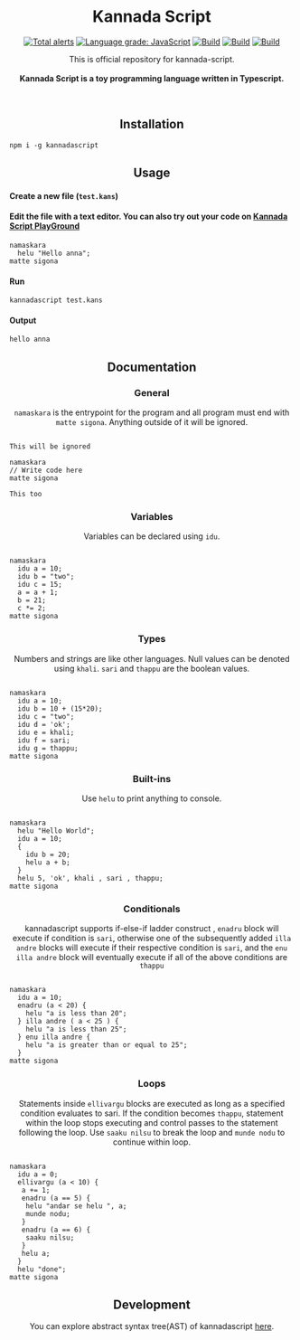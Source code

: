 <h1 align="center">Kannada Script</h1>
<p align="center">
<a href="https://lgtm.com/projects/g/DulLabs/kannada-script/alerts/"><img alt="Total alerts" src="https://img.shields.io/lgtm/alerts/g/DulLabs/kannada-script.svg?logo=lgtm&logoWidth=18"/></a>
<a href="https://lgtm.com/projects/g/DulLabs/kannada-script/context:javascript"><img alt="Language grade: JavaScript" src="https://img.shields.io/lgtm/grade/javascript/g/DulLabs/kannada-script.svg?logo=lgtm&logoWidth=18"/></a>
<a href="https://github.com/DulLabs/kannada-script/actions/workflows/node.js.yml/badge.svg"><img alt="Build" src="https://github.com/DulLabs/kannada-script/actions/workflows/node.js.yml/badge.svg"/></a>
<a href="https://kannadascript.js.org/"><img alt="Build" src="https://img.shields.io/badge/website-kannadascript.js.org-orange"/></a>
<a href="https://www.npmjs.com/package/kannadascript"><img alt="Build" src="https://img.shields.io/badge/npm-kannadascript-orange"/></a>

</p>
<p align="center">
  This is official repository for kannada-script.<br><br>
  <b>Kannada Script is a toy programming language written in Typescript.</b>
</p>
<br>

<h2 align="center">Installation</h2>

```
npm i -g kannadascript
```

<h2 align="center">Usage</h2>

<h4 align="left">Create a new file (<code>test.kans</code>)</h4>


<h4 align="left">Edit the file with a text editor.
You can also try out your code on <a href="https://kannadascript.js.org/#playground">Kannada Script PlayGround</a></h4>

```
namaskara
  helu "Hello anna";
matte sigona

```

<h4 align="left">Run</h4>

```
kannadascript test.kans
```

<h4 align="left">Output</h4>

```
hello anna
```

<h2 align="center">Documentation</h2>

<h3 align="center">General</h3>
<p align="center"><code>namaskara</code> is the entrypoint for the program and all program must end with <code>matte sigona</code>. Anything outside of it will be ignored.</p>

```

This will be ignored

namaskara
// Write code here
matte sigona

This too
```

<h3 align="center">Variables</h3>
<p align="center">Variables can be declared using <code>idu</code>.</p>

```

namaskara
  idu a = 10;
  idu b = "two";
  idu c = 15;
  a = a + 1;
  b = 21;
  c *= 2;
matte sigona
```

<h3 align="center">Types</h3>
<p align="center">Numbers and strings are like other languages. Null values can be denoted using <code>khali</code>. <code>sari</code> and <code>thappu</code> are the boolean values.</p>

```

namaskara
  idu a = 10;
  idu b = 10 + (15*20);
  idu c = "two";
  idu d = 'ok';
  idu e = khali;
  idu f = sari;
  idu g = thappu;
matte sigona
```

<h3 align="center">Built-ins</h3>
<p align="center">Use <code>helu</code> to print anything to console.</p>

```

namaskara
  helu "Hello World";
  idu a = 10;
  {
    idu b = 20;
    helu a + b;
  }
  helu 5, 'ok', khali , sari , thappu;
matte sigona
```

<h3 align="center">Conditionals</h3>
<p align="center">kannadascript supports if-else-if ladder construct , <code>enadru</code> block will execute if condition is <code>sari</code>, otherwise one of the subsequently added <code>illa andre</code> blocks will execute if their respective condition is <code>sari</code>, and the <code>enu illa andre</code> block will eventually execute if all of the above conditions are <code>thappu</code>

```

namaskara
  idu a = 10;
  enadru (a < 20) {
    helu "a is less than 20";
  } illa andre ( a < 25 ) {
    helu "a is less than 25";
  } enu illa andre {
    helu "a is greater than or equal to 25";
  }
matte sigona
```

<h3 align="center">Loops</h3>
<p align="center">Statements inside <code>ellivargu</code> blocks are executed as long as a specified condition evaluates to sari. If the condition becomes <code>thappu</code>, statement within the loop stops executing and control passes to the statement following the loop. Use <code>saaku nilsu</code> to break the loop and <code className="language-cpp">munde nodu</code> to continue within loop.</p>


```

namaskara
  idu a = 0;
  ellivargu (a < 10) {
   a += 1;
   enadru (a == 5) {
    helu "andar se helu ", a;
    munde nodu;
   }
   enadru (a == 6) {
    saaku nilsu;
   }
   helu a;
  }
  helu "done";
matte sigona
```

<h2 align="center">Development</h2>
<p align="center">You can explore abstract syntax tree(AST) of kannadascript <a href="https://kannadascript-ast.netlify.app/" target="_blank">here</a>.</p>








